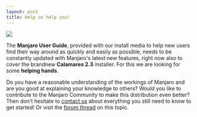 ```yaml
---
layout: post
title: Help us help you!
---
```


<img src="http://manjaro.github.io/images/user-guide.jpg">

The **Manjaro User Guide**, provided with our install media to help new users find their way around as quickly and easily as possible, needs to be constantly updated with Manjaro's latest new features, right now also to cover the brandnew **Calamares 2.3** installer. For this we are looking for some **helping hands**.

Do you have a reasonable understanding of the workings of Manjaro and are you good at explaining your knowledge to others? Would you like to contribute to the Manjaro Community to make this distribution even better? Then don't hesitate to [contact us](mailto:mailto:support@manjaro.org) about everything you still need to know to get started! Or visit the [forum thread](https://forum.manjaro.org/t/beginners-guide-needs-an-update/) on this topic.